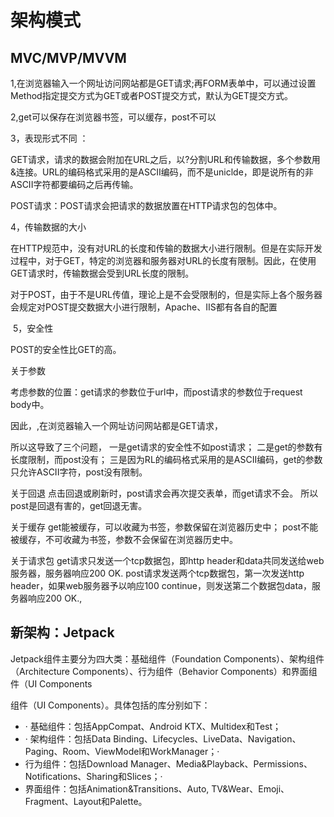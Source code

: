 # 架构模式

## MVC/MVP/MVVM 

1,在浏览器输入一个网址访问网站都是GET请求;再FORM表单中，可以通过设置Method指定提交方式为GET或者POST提交方式，默认为GET提交方式。

2,get可以保存在浏览器书签，可以缓存，post不可以

3，表现形式不同 ：

GET请求，请求的数据会附加在URL之后，以?分割URL和传输数据，多个参数用&连接。URL的编码格式采用的是ASCII编码，而不是uniclde，即是说所有的非ASCII字符都要编码之后再传输。

POST请求：POST请求会把请求的数据放置在HTTP请求包的包体中。

4，传输数据的大小

在HTTP规范中，没有对URL的长度和传输的数据大小进行限制。但是在实际开发过程中，对于GET，特定的浏览器和服务器对URL的长度有限制。因此，在使用GET请求时，传输数据会受到URL长度的限制。

对于POST，由于不是URL传值，理论上是不会受限制的，但是实际上各个服务器会规定对POST提交数据大小进行限制，Apache、IIS都有各自的配置


​	5，安全性

POST的安全性比GET的高。

关于参数

考虑参数的位置：get请求的参数位于url中，而post请求的参数位于request body中。

因此，,在浏览器输入一个网址访问网站都是GET请求，

所以这导致了三个问题，
一是get请求的安全性不如post请求；
二是get的参数有长度限制，而post没有；
三是因为RL的编码格式采用的是ASCII编码，get的参数只允许ASCII字符，post没有限制。

关于回退
点击回退或刷新时，post请求会再次提交表单，而get请求不会。
所以post是回退有害的，get回退无害。

关于缓存
get能被缓存，可以收藏为书签，参数保留在浏览器历史中；
post不能被缓存，不可收藏为书签，参数不会保留在浏览器历史中。

关于请求包
get请求只发送一个tcp数据包，即http header和data共同发送给web服务器，服务器响应200 OK.
post请求发送两个tcp数据包，第一次发送http header，如果web服务器予以响应100 continue，则发送第二个数据包data，服务器响应200 OK.,

##  新架构：Jetpack

Jetpack组件主要分为四大类：基础组件（Foundation Components）、架构组件（Architecture Components）、行为组件（Behavior Components）和界面组件（UI Components

组件（UI Components）。具体包括的库分别如下：

- · 基础组件：包括AppCompat、Android KTX、Multidex和Test；
- · 架构组件：包括Data Binding、Lifecycles、LiveData、Navigation、Paging、Room、ViewModel和WorkManager；·
-  行为组件：包括Download Manager、Media&Playback、Permissions、Notifications、Sharing和Slices；· 
- 界面组件：包括Animation&Transitions、Auto, TV&Wear、Emoji、Fragment、Layout和Palette。